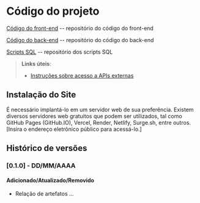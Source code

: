 # Código do projeto


[Código do front-end](../src/TIAPN-COM-REACT/front-end) -- repositório do código do front-end

[Código do back-end](../src/back)  -- repositório do código do back-end

[Scripts SQL](../src/db)  -- repositório dos scripts SQL

> **Links úteis**:
> - [Instruções sobre acesso a APIs externas](https://github.com/ICEI-PUC-Minas-PMV-SI/WebApplicationProject-Template/blob/main/help/apis.md)


## Instalação do Site

É necessário implantá-lo em um servidor web de sua preferência. Existem diversos servidores web gratuitos que podem ser utilizados, tal como GitHub Pages (GitHub.IO), Vercel, Render, Netlify, Surge.sh, entre outros. [Insira o endereço eletrônico público para acessá-lo.] 

## Histórico de versões

### [0.1.0] - DD/MM/AAAA
#### Adicionado/Atualizado/Removido
- Relação de artefatos ... 
